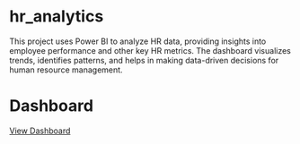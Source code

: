 # hr_analytics
This project uses Power BI to analyze HR data, providing insights into employee performance and other key HR metrics. 
The dashboard visualizes trends, identifies patterns, and helps in making data-driven decisions for human resource management.


# Dashboard
<a href="https://github.com/ayusha-itty/hr_analytics/blob/main/hr_dashboard.png">View Dashboard</a>

